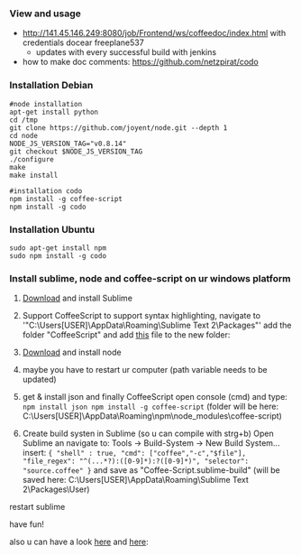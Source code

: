 ### View and usage
* http://141.45.146.249:8080/job/Frontend/ws/coffeedoc/index.html with credentials docear freeplane537
    * updates with every successful build with jenkins
* how to make doc comments: https://github.com/netzpirat/codo

### Installation Debian

    #node installation
    apt-get install python
    cd /tmp
    git clone https://github.com/joyent/node.git --depth 1
    cd node
    NODE_JS_VERSION_TAG="v0.8.14"
    git checkout $NODE_JS_VERSION_TAG
    ./configure
    make
    make install

    #installation codo
    npm install -g coffee-script
    npm install -g codo
### Installation Ubuntu

    sudo apt-get install npm
    sudo npm install -g codo



### Install sublime, node and coffee-script on ur windows platform

1. [Download](http://www.sublimetext.com/2) and install Sublime

2. Support CoffeeScript
to support syntax highlighting, navigate to
'"C:\Users\[USER]\AppData\Roaming\Sublime Text 2\Packages"'
add the folder "CoffeeScript" and add [this](https://github.com/jashkenas/coffee-script-tmbundle/blob/master/Syntaxes/CoffeeScript.tmLanguage) file to the new folder:


3. [Download](http://nodejs.org/#download) and install node

4. maybe you have to restart ur computer
(path variable needs to be updated)

5. get & install json and finally CoffeeScript
open console (cmd) and type:
    `npm install json
    npm install -g coffee-script`
(folder will be here: C:\Users\[USER]\AppData\Roaming\npm\node_modules\coffee-script)

6. Create build systen in Sublime (so u can compile with strg+b)
Open Sublime an navigate to:
Tools -> Build-System -> New Build System...
insert:
    `{
    "shell" : true,
    "cmd": ["coffee","-c","$file"],
    "file_regex": "^(...*?):([0-9]*):?([0-9]*)",
    "selector": "source.coffee"
    }`
and save as "Coffee-Script.sublime-build"
(will be saved here: C:\Users\[USER]\AppData\Roaming\Sublime Text 2\Packages\User)


restart sublime

have fun!


also u can have a look [here](http://wesbos.com/sublime-text-build-scripts/) and [here](http://kevinpelgrims.wordpress.com/2011/12/28/building-coffeescript-with-sublime-on-windows/):

